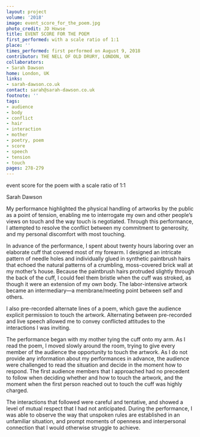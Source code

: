 ```yaml
---
layout: project
volume: '2018'
image: event_score_for_the_poem.jpg
photo_credit: JD Howse
title: EVENT SCORE FOR THE POEM
first_performed: with a scale ratio of 1:1
place: ''
times_performed: first performed on August 9, 2018
contributor: THE NELL OF OLD DRURY, LONDON, UK
collaborators:
- Sarah Dawson
home: London, UK
links:
- sarah-dawson.co.uk
contact: sarah@sarah-dawson.co.uk
footnote: ''
tags:
- audience
- body
- conflict
- hair
- interaction
- mother
- poetry, poem
- score
- speech
- tension
- touch
pages: 278-279
---
```




event score for the poem 
with a scale ratio of 1:1

Sarah Dawson

My performance highlighted the physical handling of artworks by the public as a point of tension, enabling me to interrogate my own and other people’s views on touch and the way touch is negotiated. Through this performance, I attempted to resolve the conflict between my commitment to generosity, and my personal discomfort with most touching.

In advance of the performance, I spent about twenty hours laboring over an elaborate cuff that covered most of my forearm. I designed an intricate pattern of needle holes and individually glued in synthetic paintbrush hairs that echoed the natural patterns of a crumbling, moss-covered brick wall at my mother’s house. Because the paintbrush hairs protruded slightly through the back of the cuff, I could feel them bristle when the cuff was stroked, as though it were an extension of my own body. The labor-intensive artwork became an intermediary—a membrane/meeting point between self and others.

I also pre-recorded alternate lines of a poem, which gave the audience explicit permission to touch the artwork. Alternating between pre-recorded and live speech allowed me to convey conflicted attitudes to the interactions I was inviting.

The performance began with my mother tying the cuff onto my arm. As I read the poem, I moved slowly around the room, trying to give every member of the audience the opportunity to touch the artwork. As I do not provide any information about my performances in advance, the audience were challenged to read the situation and decide in the moment how to respond. The first audience members that I approached had no precedent to follow when deciding whether and how to touch the artwork, and the moment when the first person reached out to touch the cuff was highly charged.

The interactions that followed were careful and tentative, and showed a level of mutual respect that I had not anticipated. During the performance, I was able to observe the way that unspoken rules are established in an unfamiliar situation, and prompt moments of openness and interpersonal connection that I would otherwise struggle to achieve.
